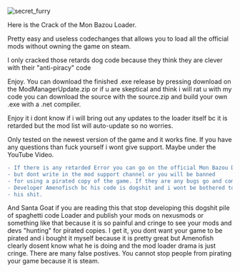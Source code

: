 ![secret_furry](https://i.imgur.com/B0MZsd3.png)

Here is the Crack of the Mon Bazou Loader.

Pretty easy and useless codechanges that allows you to load all the official mods without owning the game on steam.

I only cracked those retards dog code because they think they are clever with their "anti-piracy" code

Enjoy. You can download the finished .exe release by pressing download on the ModManagerUpdate.zip or if u are skeptical and think i will rat u with my code
you can download the source with the source.zip and build your own .exe with a .net compiler.

Enjoy it i dont know if i will bring out any updates to the loader itself bc it is retarded but the mod list will auto-update so no worries.

Only tested on the newest version of the game and it works fine. If you have any questions than fuck yourself i wont give support. Maybe under the YouTube Video.

```diff
- If there is any retarded Error you can go on the official Mon Bazou Discord and look at the flowchart
- but dont write in the mod support channel or you will be banned
- for using a pirated copy of the game. If they are any bugs go and complain at their retarded
- Developer Amenofisch bc his code is dogshit and i wont be bothered to fix
- his shit.
```
And Santa Goat if you are reading this that stop developing this dogshit pile of spaghetti code Loader and publish your mods on nexusmods or something like that because it is so painful and cringe to see your mods and devs "hunting" for pirated copies. I get it, you dont want your game to be pirated and i bought it myself because it is pretty great but Amenofish clearly dosent know what he is doing and the mod loader drama is just cringe. There are many false postives. You cannot stop people from pirating your game because it is steam. 

